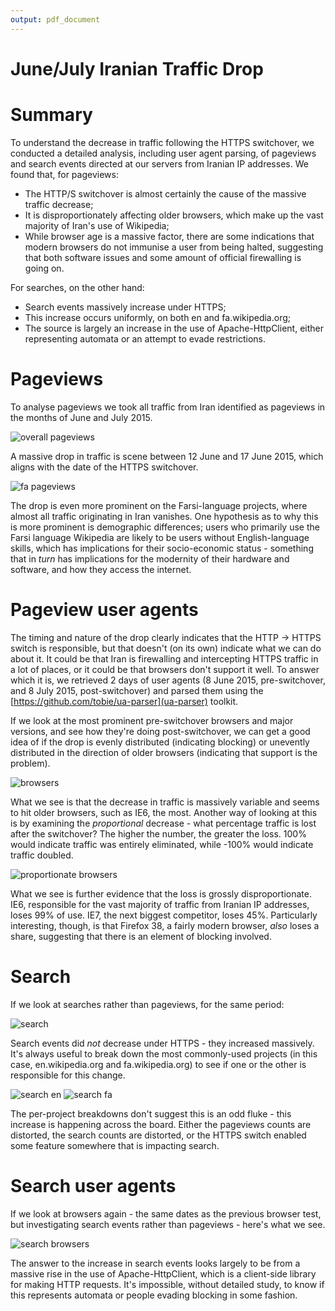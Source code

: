 ```yaml
---
output: pdf_document
---
```


# June/July Iranian Traffic Drop

Summary
========================================================

To understand the decrease in traffic following the HTTPS switchover, we conducted a detailed analysis, including user agent parsing, of pageviews and search events directed at our servers from Iranian IP addresses. We found that, for pageviews:

* The HTTP/S switchover is almost certainly the cause of the massive traffic decrease;
* It is disproportionately affecting older browsers, which make up the vast majority of Iran's use of Wikipedia;
* While browser age is a massive factor, there are some indications that modern browsers do not immunise a user from being halted, suggesting that both software issues and some amount of official firewalling is going on.

For searches, on the other hand:

* Search events massively increase under HTTPS;
* This increase occurs uniformly, on both en and fa.wikipedia.org;
* The source is largely an increase in the use of Apache-HttpClient, either representing automata or an attempt to evade restrictions.

Pageviews
========================================================

To analyse pageviews we took all traffic from Iran identified as pageviews in the months of June and July 2015.

![overall pageviews](iran_pageviews.png)

A massive drop in traffic is scene between 12 June and 17 June 2015, which aligns with the date of the HTTPS switchover.

![fa pageviews](iran_fa_pageviews.png)

The drop is even more prominent on the Farsi-language projects, where almost all traffic originating in Iran vanishes. One hypothesis as to why this is more prominent is demographic differences; users who primarily use the Farsi language Wikipedia are likely to be users without English-language skills, which has implications for their socio-economic status - something that in *turn* has implications for the modernity of their hardware and software, and how they access the internet.

Pageview user agents
========================================================

The timing and nature of the drop clearly indicates that the HTTP -> HTTPS switch is responsible, but that doesn't (on its own) indicate what we can do about it. It could be that Iran is firewalling and intercepting HTTPS traffic in a lot of places, or it could be that browsers don't support it well. To answer which it is, we retrieved 2 days of user agents (8 June 2015, pre-switchover, and 8 July 2015, post-switchover) and parsed them using the [https://github.com/tobie/ua-parser](ua-parser) toolkit.

If we look at the most prominent pre-switchover browsers and major versions, and see how they're doing post-switchover, we can get a good idea of if the drop is evenly distributed (indicating blocking) or unevently distributed in the direction of older browsers (indicating that support is the problem).

![browsers](ua_data.png)

What we see is that the decrease in traffic is massively variable and seems to hit older browsers, such as IE6, the most. Another way of looking at this is by examining the *proportional* decrease - what percentage traffic is lost after the switchover? The higher the number, the greater the loss. 100% would indicate traffic was entirely eliminated, while -100% would indicate traffic doubled.

![proportionate browsers](ua_proportionate.png)

What we see is further evidence that the loss is grossly disproportionate. IE6, responsible for the vast majority of traffic from Iranian IP addresses, loses 99% of use. IE7, the next biggest competitor, loses 45%. Particularly interesting, though, is that Firefox 38, a fairly modern browser, *also* loses a share, suggesting that there is an element of blocking involved.

Search
========================================================

If we look at searches rather than pageviews, for the same period:

![search](iran_searches.png)

Search events did *not* decrease under HTTPS - they increased massively. It's always useful to break down the most commonly-used projects (in this case, en.wikipedia.org and fa.wikipedia.org) to see if one or the other is responsible for this change.

![search en](iran_en_searches.png)
![search fa](iran_fa_searches.png)

The per-project breakdowns don't suggest this is an odd fluke - this increase is happening across the board. Either the pageviews counts are distorted, the search counts are distorted, or the HTTPS switch enabled some feature somewhere that is impacting search.

Search user agents
========================================================
If we look at browsers again - the same dates as the previous browser test, but investigating search events rather than pageviews - here's what we see.

![search browsers](ua_search_data.png)

The answer to the increase in search events looks largely to be from a massive rise in the use of Apache-HttpClient, which is a client-side library for making HTTP requests. It's impossible, without detailed study, to know if this represents automata or people evading blocking in some fashion.
